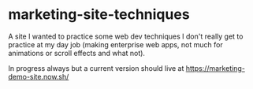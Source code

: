 # marketing-site-techniques


A site I wanted to practice some web dev techniques I don't really get to practice at my day job (making enterprise web apps, not much for animations or scroll effects and what not).

In progress always but a current version should live at https://marketing-demo-site.now.sh/
